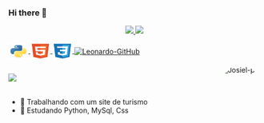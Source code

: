 ### Hi there 👋

<div align="center">
  <a href="https://github.com/jotshh">
  <img height="180em" src="https://github-readme-stats.vercel.app/api?username=leonardovii2&show_icons=true&theme=dark&include_all_commits=true&count_private=true"/>
  <img height="180em" src="https://github-readme-stats.vercel.app/api/top-langs/?username=leonardovii2&layout=compact&langs_count=7&theme=dark"/>
</div>

<div style="display: inline_block"><br>
  <img align="center" alt="Leonardo-Python" height="30" width="40" src="https://raw.githubusercontent.com/devicons/devicon/master/icons/python/python-original.svg">
  <img align="center" alt="Leonardo-HTML" height="30" width="40" src="https://raw.githubusercontent.com/devicons/devicon/master/icons/html5/html5-original.svg">
  <img align="center" alt="Leonardo-CSS" height="30" width="40" src="https://raw.githubusercontent.com/devicons/devicon/master/icons/css3/css3-original.svg">
  <img align="center" alt="Leonardo-GitHub" height="30" width="40" src="https://cdn.jsdelivr.net/gh/devicons/devicon/icons/github/github-original.svg">
          
          
          
  
  <img align="right" alt="Josiel-pic" height="150" style="border-radius:50px;" 
  src="https://avatars.githubusercontent.com/u/93806917?v=4">
</div>

##
 
<div> 
  <a href="https://www.instagram.com/leonardovii2/" target="_blank"><img src="https://discord.com/channels/837854557676503040/1108569174688682006/1108569361750442055" target="_blank"></a>
  
  ##

- 🔭 Trabalhando com um site de turismo
- 🌱 Estudando Python, MySql, Css
